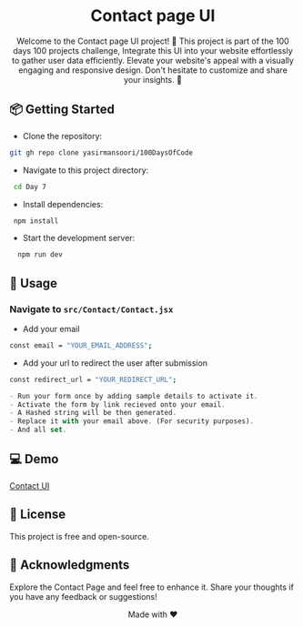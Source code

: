 <h1 align="center">Contact page UI</h1>
<div align="center">
Welcome to the Contact page UI project! 🚀 This project is part of the 100 days 100 projects challenge, Integrate this UI into your website effortlessly to gather user data efficiently. Elevate your website's appeal with a visually engaging and responsive design. Don't hesitate to customize and share your insights. 🌟
</div>

## 📦 Getting Started

- Clone the repository:
```sh
git gh repo clone yasirmansoori/100DaysOfCode
```
- Navigate to this project directory:
```sh
 cd Day 7
```
- Install dependencies: 
```sh
 npm install
```
- Start the development server:
```sh
  npm run dev
```
## 🚀 Usage

### Navigate to `src/Contact/Contact.jsx`
- Add your email
```sh
const email = "YOUR_EMAIL_ADDRESS";
```
- Add your url to redirect the user after submission
```sh
const redirect_url = "YOUR_REDIRECT_URL";
```
```js
- Run your form once by adding sample details to activate it.
- Activate the form by link recieved onto your email.
- A Hashed string will be then generated. 
- Replace it with your email above. (For security purposes).
- And all set.
```
## 💻 Demo
[Contact UI](https://100days100projects-day-7.netlify.app/)
## 📝 License
This project is free and open-source.

## 🎉 Acknowledgments
Explore the Contact Page and feel free to enhance it. Share your thoughts if you have any feedback or suggestions!
<div align="center">Made with ❤️</div>

